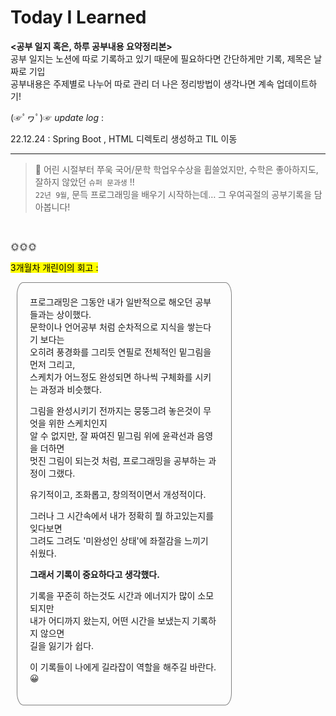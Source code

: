 # Today I Learned



**<공부 일지 혹은, 하루 공부내용 요약정리본>** <br>
공부 일지는 노션에 따로 기록하고 있기 때문에 필요하다면 간단하게만 기록, 제목은 날짜로 기입<br>
공부내용은 주제별로 나누어 따로 관리
더 나은 정리방법이 생각나면 계속 업데이트하기! 


 (☞ﾟヮﾟ)☞   _update log_ : 


22.12.24 : Spring Boot , HTML 디렉토리 생성하고 TIL 이동

---

> 📢
어린 시절부터 쭈욱 국어/문학 학업우수상을 휩쓸었지만, 수학은 좋아하지도, 잘하지 않았던  `슈퍼 문과생` !! <br>
`22년 9월`, 문득 프로그래밍을 배우기 시작하는데… 그 우여곡절의 공부기록을 담아봅니다!

<br>

🌞🌞🌞
<br>

<p><mark>3개월차 개린이의 회고 : </mark></p>

<div style="height: auto; width: 60%; border:1px solid gray; border-radius:3% ; margin:10px ; padding:20px">
프로그래밍은 그동안 내가 일반적으로 해오던 공부들과는 상이했다.<br>
문학이나 언어공부 처럼 순차적으로 지식을 쌓는다기 보다는<br>
오히려 풍경화를 그리듯 연필로 전체적인 밑그림을 먼저 그리고, <br>
스케치가 어느정도 완성되면 하나씩 구체화를 시키는 과정과 비슷했다.

그림을 완성시키기 전까지는 뭉뚱그려 놓은것이 무엇을 위한 스케치인지<br>
알 수 없지만, 잘 짜여진 밑그림 위에 윤곽선과 음영을 더하면  <br>
멋진 그림이 되는것 처럼, 프로그래밍을 공부하는 과정이 그랬다. <br>

유기적이고, 조화롭고, 창의적이면서 개성적이다.


그러나 그 시간속에서 내가 정확히 뭘 하고있는지를 잊다보면 <br>
그려도 그려도 '미완성인 상태'에 좌절감을 느끼기 쉬웠다. <br>

**그래서 기록이 중요하다고 생각했다.**

기록을 꾸준히 하는것도 시간과 에너지가 많이 소모되지만<br>
내가 어디까지 왔는지, 어떤 시간을 보냈는지 기록하지 않으면<br>
길을 잃기가 쉽다.

이 기록들이 나에게 길라잡이 역할을 해주길 바란다. 😀
<div>
